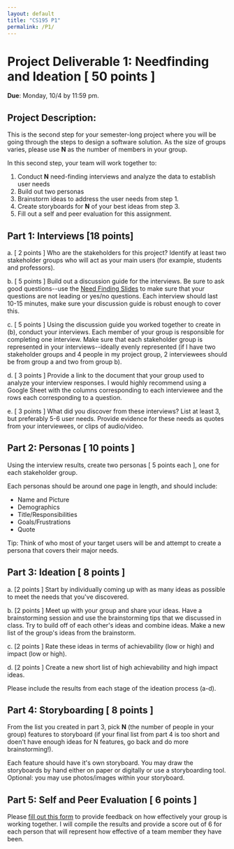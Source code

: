 ```yaml
---
layout: default
title: "CS195 P1"
permalink: /P1/
---
```


# Project Deliverable 1: Needfinding and Ideation [ 50 points ] 

**Due**: Monday, 10/4 by 11:59 pm.

## Project Description:
This is the second step for your semester-long project where you will be going through the steps to design a software solution. As the size of groups varies,
please use **N** as the number of members in your group. 

In this second step, your team will work together to: 
1. Conduct **N** need-finding interviews and analyze the data to establish user needs
2. Build out two personas
3. Brainstorm ideas to address the user needs from step 1. 
4. Create storyboards for **N** of your best ideas from step 3.  
5. Fill out a self and peer evaluation for this assignment.

## Part 1: Interviews [18 points]

a. [ 2 points ] Who are the stakeholders for this project? Identify at least two stakeholder groups who will act as your main users (for example, students and professors).

b. [ 5 points ] Build out a discussion guide for the interviews. Be sure to ask good questions--use the [Need Finding Slides](https://docs.google.com/presentation/d/1WHHTmOD-NebAH7PcEX51CW1ew1KdagpoFMAw661ZNQw/edit?usp=sharing) 
to make sure that your questions are not leading or yes/no questions. Each interview should last 10-15 minutes, make sure your discussion guide is robust enough to cover this.

c. [ 5 points ] Using the discussion guide you worked together to create in (b), conduct your interviews. Each member of your group is responsible for completing one interview. 
Make sure that each stakeholder group is represented in your interviews--ideally evenly represented (if I have two stakeholder groups and 4 people in my project group, 2 interviewees should be from group a and two from group b). 

d. [ 3 points ] Provide a link to the document that your group used to analyze your interview responses. I would highly recommend using a Google Sheet with the columns corresponding to each interviewee
and the rows each corresponding to a question.

e. [ 3 points ] What did you discover from these interviews? List at least 3, but preferably 5-6 user needs. Provide evidence for these needs as quotes from your interviewees, or clips of audio/video. 

## Part 2: Personas [ 10 points ]
Using the interview results, create two personas [ 5 points each ], one for each stakeholder group. 

Each personas should be around one page in length, and should include: 
- Name and Picture
- Demographics
- Title/Responsibilities
- Goals/Frustrations
- Quote

Tip: Think of who most of your target users will be and attempt to create a persona that covers their major needs. 

## Part 3: Ideation [ 8 points ]
a. [2 points ] Start by individually coming up with as many ideas as possible to meet the needs that you've discovered.

b. [2 points ] Meet up with your group and share your ideas. Have a brainstorming session and use the brainstorming tips that we discussed in class. 
Try to build off of each other's ideas and combine ideas. Make a new list of the group's ideas from the brainstorm.

c. [2 points ] Rate these ideas in terms of achievability (low or high) and impact (low or high). 

d. [2 points ] Create a new short list of high achievability and high impact ideas.

Please include the results from each stage of the ideation process (a-d).

## Part 4: Storyboarding [ 8 points ]
From the list you created in part 3, pick **N** (the number of people in your group) features to storyboard 
(if your final list from part 4 is too short and doen't have enough ideas for N features, go back and do more brainstorming!).

Each feature should have it's own storyboard. You may draw the storyboards by hand either on paper or digitally or use a storyboarding tool. 
Optional: you may use photos/images within your storyboard.

## Part 5: Self and Peer Evaluation [ 6 points ] 
Please [fill out this form](https://forms.gle/J9N4GrV37bKz84tQ6) to provide feedback on how effectively your group is working together. I will compile the results and provide a score out of 6 for each person that will represent how effective of a team member they have been. 




